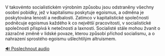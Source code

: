 
V takovémto socialistickém výrobním způsobu jsou odstraněny všechny osobní pobídky, jež v kapitalismu poskytuje egoismus, a odměna je poskytována leností a nedbalosti. Zatímco v kapitalistické společnosti podněcuje egoismus každého k co největší pracovitosti, v socialistické společnosti přispívá k netečnosti a laxnosti. Socialisté stále mohou žvanit o zázračné změně v lidské povaze, kterou způsobí příchod socialismu, a o nahrazení sprostého egoismu ušlechtilým altruismem.

[🔊 Poslechnout audio](/data/7-paragraphs/audio/chapter_136/para_005-V-takovmto-socialistickm-vrobnm-zpsobu-jsou-o.mp3)
